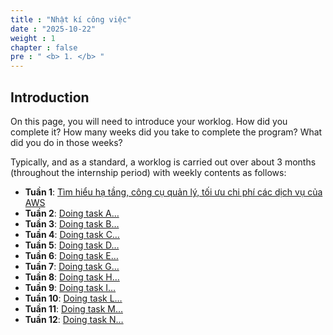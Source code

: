 ```yaml
---
title : "Nhật kí công việc"
date : "2025-10-22"
weight : 1
chapter : false
pre : " <b> 1. </b> "
---
```

## Introduction
On this page, you will need to introduce your worklog. How did you complete it? How many weeks did you take to complete the program? What did you do in those weeks?

Typically, and as a standard, a worklog is carried out over about 3 months (throughout the internship period) with weekly contents as follows:

- **Tuần 1**: [Tìm hiểu hạ tầng, công cụ quản lý, tối ưu chi phí các dịch vụ của AWS]()
- **Tuần 2**: [Doing task A…]()
- **Tuần 3**: [Doing task B…]()
- **Tuần 4**: [Doing task C…]()
- **Tuần 5**: [Doing task D…]()
- **Tuần 6**: [Doing task E…]()
- **Tuần 7**: [Doing task G…]()
- **Tuần 8**: [Doing task H…]()
- **Tuần 9**: [Doing task I…]()
- **Tuần 10**: [Doing task L…]()
- **Tuần 11**: [Doing task M…]()
- **Tuần 12**: [Doing task N…]()